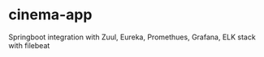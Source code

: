 # cinema-app
Springboot integration with Zuul, Eureka, Promethues, Grafana, ELK stack with filebeat
